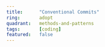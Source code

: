 ```yaml
---
title:      "Conventional Commits"
ring:       adopt
quadrant:   methods-and-patterns
tags:       [coding]
featured:   false
---
```

